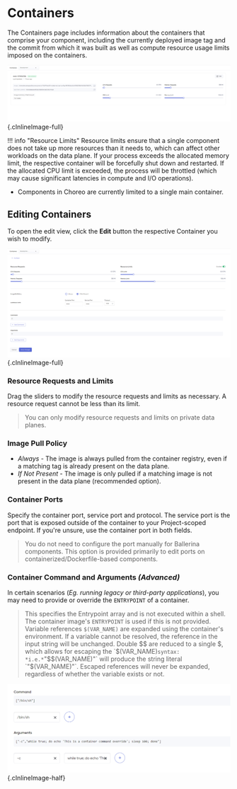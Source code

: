 # Containers

The Containers page includes information about the containers that comprise your component, including the currently deployed image tag and the commit from which it was built as well as compute resource usage limits imposed on the containers. 

![Containers View](../../assets/img/deploy/devops/containers/containers-view.png){.cInlineImage-full}

!!! info "Resource Limits"
    Resource limits ensure that a single component does not take up more resources than it needs to, which can affect other workloads on the data plane. If your process exceeds the allocated memory limit, the respective container will be forcefully shut down and restarted. If the allocated CPU limit is exceeded, the process will be throttled (which may cause significant latencies in compute and I/O operations).

* Components in Choreo are currently limited to a single main container.

## Editing Containers

To open the edit view, click the **Edit** button the respective Container you wish to modify.

![Containers View](../../assets/img/deploy/devops/containers/edit-container-form.png){.cInlineImage-full}

### Resource Requests and Limits

Drag the sliders to modify the resource requests and limits as necessary. A resource request cannot be less than its limit.
  > You can only modify resource requests and limits on private data planes.

### Image Pull Policy

- *Always* - The image is always pulled from the container registry, even if a matching tag is already present on the data plane.
- *If Not Present* - The image is only pulled if a matching image is not present in the data plane (recommended option).

### Container Ports

Specify the container port, service port and protocol. The service port is the port that is exposed outside of the container to your Project-scoped endpoint. If you're unsure, use the container port in both fields. 
> You do not need to configure the port manually for Ballerina components. This option is provided primarily to edit ports on containerized/Dockerfile-based components. 

### Container Command and Arguments *(Advanced)*

In certain scenarios (*Eg. running legacy or third-party applications*), you may need to provide or override the `ENTRYPOINT` of a container.

> This specifies the Entrypoint array and is not executed within a shell. The container image's `ENTRYPOINT` is used if this is not provided. Variable references `$(VAR_NAME)` are expanded using the container's environment. If a variable cannot be resolved, the reference in the input string will be unchanged. Double $$ are reduced to a single $, which allows for escaping the `$(VAR_NAME)` syntax: *i.e.* `"$$(VAR_NAME)"` will produce the string literal `"$(VAR_NAME)"`. Escaped references will never be expanded, regardless of whether the variable exists or not. 

![Container command and arguments example](../../assets/img/deploy/devops/containers/example-container-cmd-and-args.png){.cInlineImage-half}
